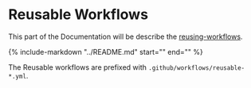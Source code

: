 # Reusable Workflows

This part of the Documentation will be describe the [reusing-workflows](https://docs.github.com/en/actions/learn-github-actions/reusing-workflows#overview).


{%
   include-markdown "../README.md"
   start="<!--td-workflows-start-->"
   end="<!--td-workflows-end-->"
%}

The Reusable workflows are prefixed with ```.github/workflows/reusable-*.yml```.
